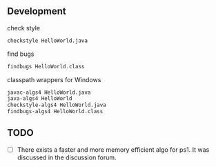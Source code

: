 ## Development
check style
```sh
checkstyle HelloWorld.java
```

find bugs
```sh
findbugs HelloWorld.class
```

classpath wrappers for Windows
```sh
javac-algs4 HelloWorld.java
java-algs4 HelloWorld
checkstyle-algs4 HelloWorld.java
findbugs-algs4 HelloWorld.class
```

## TODO
* [ ] There exists a faster and more memory efficient algo for ps1. It was discussed in the discussion forum.

[discussion forum]: https://class.coursera.org/algs4partI-004/forum/thread?thread_id=150
